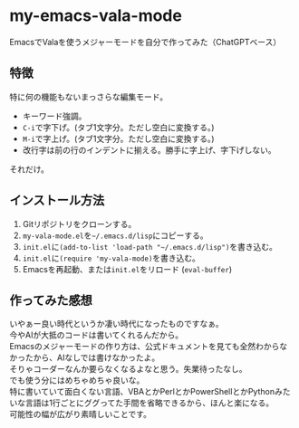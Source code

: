 # my-emacs-vala-mode
EmacsでValaを使うメジャーモードを自分で作ってみた（ChatGPTベース）

## 特徴
特に何の機能もないまっさらな編集モード。

* キーワード強調。
* `C-i`で字下げ。(タブ1文字分。ただし空白に変換する。)
* `M-i`で字上げ。(タブ1文字分。ただし空白に変換する。)
* 改行字は前の行のインデントに揃える。勝手に字上げ、字下げしない。

それだけ。

## インストール方法
1. Gitリポジトリをクローンする。
2. `my-vala-mode.el`を`~/.emacs.d/lisp`にコピーする。
3. `init.el`に`(add-to-list 'load-path "~/.emacs.d/lisp")`を書き込む。
4. `init.el`に`(require 'my-vala-mode)`を書き込む。
5. Emacsを再起動、または`init.el`をリロード (`eval-buffer`)

## 作ってみた感想
いやぁー良い時代というか凄い時代になったものですなぁ。  
今やAIが大抵のコードは書いてくれるんだから。  
Emacsのメジャーモードの作り方は、公式ドキュメントを見ても全然わからなかったから、AIなしでは書けなかったよ。  
そりゃコーダーなんか要らなくなるよなと思う。失業待ったなし。  
でも使う分にはめちゃめちゃ良いな。  
特に書いていて面白くない言語、VBAとかPerlとかPowerShellとかPythonみたいな言語は1行ごとにググってた手間を省略できるから、ほんと楽になる。  
可能性の幅が広がり素晴しいことです。
